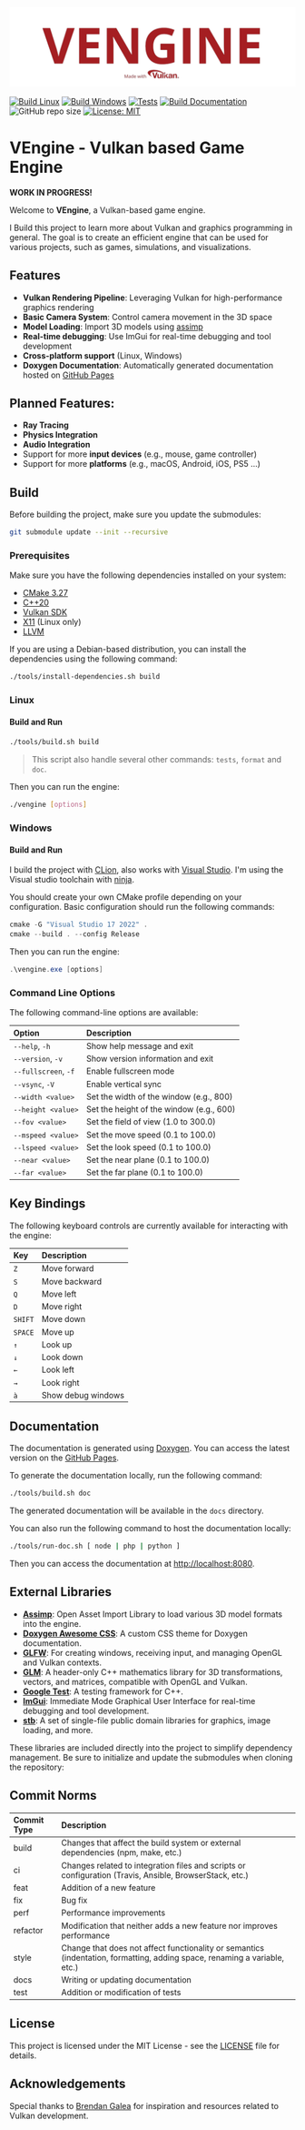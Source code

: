 ![VENGINE_LOGO](https://raw.githubusercontent.com/bobis33/VEngine/main/assets/icons/icon.png)

[![Build Linux](https://github.com/bobis33/VEngine/actions/workflows/build-linux.yml/badge.svg)](https://github.com/bobis33/VEngine/actions/workflows/build-linux.yml)
[![Build Windows](https://github.com/bobis33/VEngine/actions/workflows/build-windows.yml/badge.svg)](https://github.com/bobis33/VEngine/actions/workflows/build-windows.yml)
[![Tests](https://github.com/bobis33/VEngine/actions/workflows/tests.yml/badge.svg)](https://github.com/bobis33/VEngine/actions/workflows/tests.yml)
[![Build Documentation](https://github.com/bobis33/VEngine/actions/workflows/update-documentation.yml/badge.svg)](https://github.com/bobis33/VEngine/actions/workflows/update-documentation.yml)
![GitHub repo size](https://img.shields.io/github/repo-size/bobis33/VEngine)
[![License: MIT](https://img.shields.io/badge/License-MIT-blue.svg)](https://github.com/bobis33/VEngine/blob/main/LICENSE)


# VEngine - Vulkan based Game Engine

**WORK IN PROGRESS!**

Welcome to **VEngine**, a Vulkan-based game engine.

I Build this project to learn more about Vulkan and graphics programming in general.
The goal is to create an efficient engine that can be used for various projects, such as games, simulations, and visualizations.


## Features

- **Vulkan Rendering Pipeline**: Leveraging Vulkan for high-performance graphics rendering
- **Basic Camera System**: Control camera movement in the 3D space
- **Model Loading**: Import 3D models using [assimp](https://github.com/assimp/assimp)
- **Real-time debugging**: Use ImGui for real-time debugging and tool development
- **Cross-platform support** (Linux, Windows)
- **Doxygen Documentation**: Automatically generated documentation hosted on [GitHub Pages](https://bobis33.github.io/VEngine/)


## Planned Features:

- **Ray Tracing**
- **Physics Integration**
- **Audio Integration**
- Support for more **input devices** (e.g., mouse, game controller)
- Support for more **platforms** (e.g., macOS, Android, iOS, PS5 ...)


## Build

Before building the project, make sure you update the submodules:

```bash
git submodule update --init --recursive
```

### Prerequisites

Make sure you have the following dependencies installed on your system:

- [CMake 3.27](https://cmake.org/)
- [C++20](https://en.cppreference.com/w/cpp/20)
- [Vulkan SDK](https://www.vulkan.org/)
- [X11](https://www.x.org/wiki/) (Linux only)
- [LLVM](https://llvm.org/)

If you are using a Debian-based distribution, you can install the dependencies using the following command:

```bash
./tools/install-dependencies.sh build
```


### Linux

#### Build and Run

```bash
./tools/build.sh build
```
> This script also handle several other commands: `tests`, `format` and `doc`.

Then you can run the engine:

```bash
./vengine [options]
```


### Windows


#### Build and Run

I build the project with [CLion](https://www.jetbrains.com/clion/), also works with [Visual Studio](https://visualstudio.microsoft.com/fr/).
I'm using the Visual studio toolchain with [ninja](https://ninja-build.org/).

You should create your own CMake profile depending on your configuration.
Basic configuration should run the following commands:

```powershell
cmake -G "Visual Studio 17 2022" .
cmake --build . --config Release 
```

Then you can run the engine:

```powershell
.\vengine.exe [options]
```


### Command Line Options

The following command-line options are available:

| Option               | Description                              |
|:---------------------|:-----------------------------------------|
| `--help`, `-h`       | Show help message and exit               |
| `--version`, `-v`    | Show version information and exit        |
| `--fullscreen`, `-f` | Enable fullscreen mode                   |
| `--vsync`, `-V`      | Enable vertical sync                     |
| `--width <value>`    | Set the width of the window (e.g., 800)  |
| `--height <value>`   | Set the height of the window (e.g., 600) |
| `--fov <value>`      | Set the field of view (1.0 to 300.0)     |
| `--mspeed <value>`   | Set the move speed (0.1 to 100.0)        |
| `--lspeed <value>`   | Set the look speed (0.1 to 100.0)        |
| `--near <value>`     | Set the near plane (0.1 to 100.0)        |
| `--far <value>`      | Set the far plane (0.1 to 100.0)         |


## Key Bindings

The following keyboard controls are currently available for interacting with the engine:

| Key     | Description        |
|:--------|:-------------------|
| `Z`     | Move forward       |
| `S`     | Move backward      |
| `Q`     | Move left          |
| `D`     | Move right         |
| `SHIFT` | Move down          |
| `SPACE` | Move up            |
| `↑`     | Look up            |
| `↓`     | Look down          |
| `←`     | Look left          |
| `→`     | Look right         |
| `à`     | Show debug windows |


## Documentation

The documentation is generated using [Doxygen](https://www.doxygen.nl/index.html).
You can access the latest version on the [GitHub Pages](https://bobis33.github.io/VEngine/).

To generate the documentation locally, run the following command:

```bash
./tools/build.sh doc
```

The generated documentation will be available in the `docs` directory.

You can also run the following command to host the documentation locally:

```bash
./tools/run-doc.sh [ node | php | python ]
```

Then you can access the documentation at [http://localhost:8080](http://localhost:8080).


## External Libraries

- [**Assimp**](https://github.com/assimp/assimp): Open Asset Import Library to load various 3D model formats into the engine.
- [**Doxygen Awesome CSS**](https://github.com/jothepro/doxygen-awesome-css): A custom CSS theme for Doxygen documentation.
- [**GLFW**](https://github.com/glfw/glfw): For creating windows, receiving input, and managing OpenGL and Vulkan contexts.
- [**GLM**](https://github.com/g-truc/glm): A header-only C++ mathematics library for 3D transformations, vectors, and matrices, compatible with OpenGL and Vulkan.
- [**Google Test**](https://github.com/google/googletest): A testing framework for C++.
- [**ImGui**](https://github.com/ocornut/imgui): Immediate Mode Graphical User Interface for real-time debugging and tool development.
- [**stb**](https://github.com/nothings/stb): A set of single-file public domain libraries for graphics, image loading, and more.

These libraries are included directly into the project to simplify dependency management. Be sure to initialize and update the submodules when cloning the repository:


## Commit Norms

| Commit Type | Description                                                                                                               |
|:------------|:--------------------------------------------------------------------------------------------------------------------------|
| build       | Changes that affect the build system or external dependencies (npm, make, etc.)                                           |
| ci          | Changes related to integration files and scripts or configuration (Travis, Ansible, BrowserStack, etc.)                   |
| feat        | Addition of a new feature                                                                                                 |
| fix         | Bug fix                                                                                                                   |
| perf        | Performance improvements                                                                                                  |
| refactor    | Modification that neither adds a new feature nor improves performance                                                     |
| style       | Change that does not affect functionality or semantics (indentation, formatting, adding space, renaming a variable, etc.) |
| docs        | Writing or updating documentation                                                                                         |
| test        | Addition or modification of tests                                                                                         |


## License

This project is licensed under the MIT License - see the [LICENSE](https://github.com/bobis33/VEngine/blob/main/LICENSE.md) file for details.


## Acknowledgements

Special thanks to [Brendan Galea](https://github.com/blurrypiano/littleVulkanEngine) for inspiration and resources related to Vulkan development.

